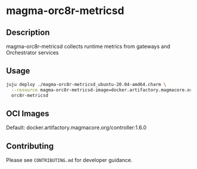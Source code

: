 # magma-orc8r-metricsd

## Description
magma-orc8r-metricsd collects runtime metrics from gateways and Orchestrator services

## Usage

```bash
juju deploy ./magma-orc8r-metricsd_ubuntu-20.04-amd64.charm \
  --resource magma-orc8r-metricsd-image=docker.artifactory.magmacore.org/controller:1.6.0 \
  orc8r-metricsd
```

## OCI Images

Default: docker.artifactory.magmacore.org/controller:1.6.0

## Contributing

Please see `CONTRIBUTING.md` for developer guidance.
